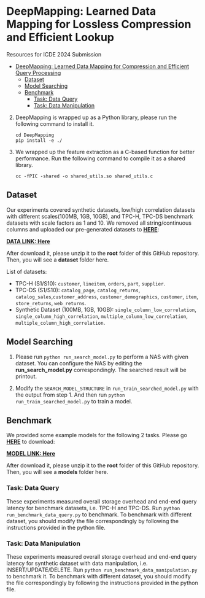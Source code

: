 # DeepMapping: Learned Data Mapping for Lossless Compression and Efficient Lookup

Resources for ICDE 2024 Submission

<!-- TOC -->

- [DeepMapping: Learned Data Mapping for Compression and Efficient Query Processing](#deepmapping-learned-data-mapping-for-compression-and-efficient-query-processing)
  - [Dataset](#dataset)
  - [Model Searching](#model-searching)
  - [Benchmark](#benchmark)
    - [Task: Data Query](#task-data-query)
    - [Task: Data Manipulation](#task-data-manipulation)

<!-- /TOC -->
2. DeepMapping is wrapped up as a Python library, please run the following command to install it.

    ```
    cd DeepMapping
    pip install -e ./
    ```

3. We wrapped up the feature extraction as a C-based function for better performance. Run the following command to compile it as a shared library.

    ```
    cc -fPIC -shared -o shared_utils.so shared_utils.c
    ```

## Dataset

Our experiments covered synthetic datasets, low/high correlation datasets with different scales(100MB, 1GB, 10GB), and TPC-H, TPC-DS benchmark datasets with scale factors as 1 and 10. We removed all string/continuous columns and uploaded our pre-generated datasets to [**HERE**](https://mega.nz/file/nNggnQzA#9Ma2v3GIrfR-3ndGNzGXsF5ZOcWtGwZKeRekUiqOnzA):

[**DATA LINK: Here**](https://mega.nz/file/nNggnQzA#9Ma2v3GIrfR-3ndGNzGXsF5ZOcWtGwZKeRekUiqOnzA)

After download it, please unzip it to the **root** folder of this GitHub repository. Then, you will see a **dataset**  folder here.

List of datasets:

- TPC-H (S1/S10): `customer`, `lineitem`, `orders`, `part`, `supplier`.
- TPC-DS (S1/S10): `catalog_page`, `catalog_returns`, `catalog_sales`,`customer_address`, `customer_demographics`, `customer`, `item`, `store_returns`, `web_returns`.
- Synthetic Dataset (100MB, 1GB, 10GB): `single_column_low_correlation`, `single_column_high_correlation`, `multiple_column_low_correlation`, `multiple_column_high_correlation`.


## Model Searching

1. Please run `python run_search_model.py` to perform a NAS with given dataset. You can configure the NAS by editing the **run_search_model.py** correspondingly. The searched result will be printout.

2. Modify the `SEARCH_MODEL_STRUCTURE` in `run_train_searched_model.py` with the output from step 1. And then run `python run_train_searched_model.py` to train a model.

## Benchmark 

We provided some example models for the following 2 tasks. Please go [**HERE**](https://mega.nz/file/icxG1JaL#cuC5C4_PxQ1FsgSUmswfaXyzCaatOwx9n_b9F_-IDnU) to download:

[**MODEL LINK: Here**](https://mega.nz/file/icxG1JaL#cuC5C4_PxQ1FsgSUmswfaXyzCaatOwx9n_b9F_-IDnU)

After download it, please unzip it to the **root** folder of this GitHub repository. Then, you will see a **models**  folder here.




### Task: Data Query

These experiments measured overall storage overhead and end-end query latency for benchmark datasets, i.e. TPC-H and TPC-DS. 
Run `python run_benchmark_data_query.py` to benchmark. To benchmark with different dataset, you should modify the file correspondingly by following the instructions provided in the python file.

### Task: Data Manipulation

These experiments measured overall storage overhead and end-end query latency for synthetic dataset with data manipulation, i.e. INSERT/UPDATE/DELETE. Run `python run_benchmark_data_manipulation.py` to benchmark it. To benchmark with different dataset, you should modify the file correspondingly by following the instructions provided in the python file.
